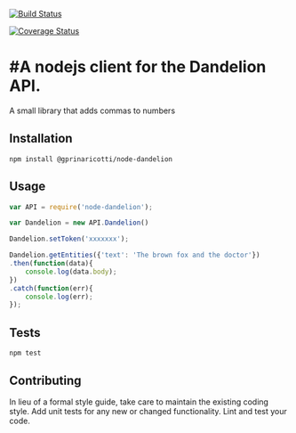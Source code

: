 [![Build Status](https://travis-ci.org/giulioprinaricotti/node-dandelion.svg?branch=master)](https://travis-ci.org/giulioprinaricotti/node-dandelion)

[![Coverage Status](https://coveralls.io/repos/github/giulioprinaricotti/node-dandelion/badge.svg?branch=master)](https://coveralls.io/github/giulioprinaricotti/node-dandelion?branch=master)

#A nodejs client for the Dandelion API.
=========

A small library that adds commas to numbers

## Installation

  `npm install @gprinaricotti/node-dandelion`

## Usage

```javascript
var API = require('node-dandelion');

var Dandelion = new API.Dandelion()

Dandelion.setToken('xxxxxxx');

Dandelion.getEntities({'text': 'The brown fox and the doctor'})
.then(function(data){
	console.log(data.body);
})
.catch(function(err){
	console.log(err);
});
```

## Tests

  `npm test`

## Contributing

In lieu of a formal style guide, take care to maintain the existing coding style. Add unit tests for any new or changed functionality. Lint and test your code.